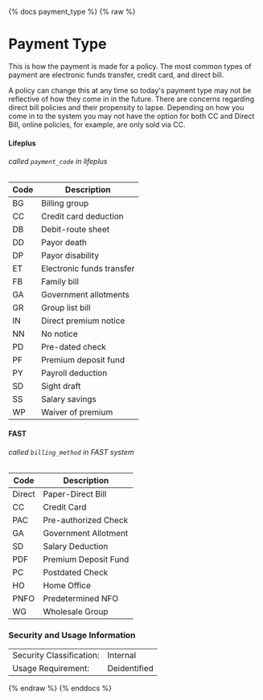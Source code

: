 {% docs payment_type %}
{% raw %}

<a name="payment_type"></a>
# Payment Type
This is how the payment is made for a policy. The most common types of payment are
 electronic funds transfer, credit card, and direct bill.
 
A policy can change this at any time so today's payment type may not be reflective of how they come in in the future. 
There are concerns regarding direct bill policies and their propensity to lapse. Depending on how you come in to the system 
you may not have the option for both CC and Direct Bill, online policies, for example, are only sold via CC. 

#### Lifeplus
###### called `payment_code` in lifeplus

|  Code  |  Description                 |
|  ----  |  -----------                 |
|   BG   |  Billing group               |
|   CC   |  Credit card deduction       |
|   DB   |  Debit-route sheet           |
|   DD   |  Payor death                 |
|   DP   |  Payor disability            |
|   ET   |  Electronic funds transfer   |
|   FB   |  Family bill                 |
|   GA   |  Government allotments       |
|   GR   |  Group list bill             |
|   IN   |  Direct premium notice       |
|   NN   |  No notice                   |
|   PD   |  Pre-dated check             |
|   PF   |  Premium deposit fund        |
|   PY   |  Payroll deduction           |
|   SD   |  Sight draft                 |
|   SS   |  Salary savings              |
|   WP   |  Waiver of premium           |


#### FAST
###### called `billing_method` in FAST system

|  Code   |  Description            |
|  ----   |  -----------            |
|  Direct |  Paper-Direct Bill      |
|  CC     |  Credit Card            |
|  PAC    |  Pre-authorized Check   |
|  GA     |  Government Allotment   |
|  SD     |  Salary Deduction       |
|  PDF    |  Premium Deposit Fund   |
|  PC     |  Postdated Check        |
|  HO     |  Home Office            |
|  PNFO   |  Predetermined NFO      |
|  WG     |  Wholesale Group        |

### Security and Usage Information
|     |     |
| --- | --- |
| Security Classification: | Internal |
| Usage Requirement:       | Deidentified |

{% endraw %}
{% enddocs %}